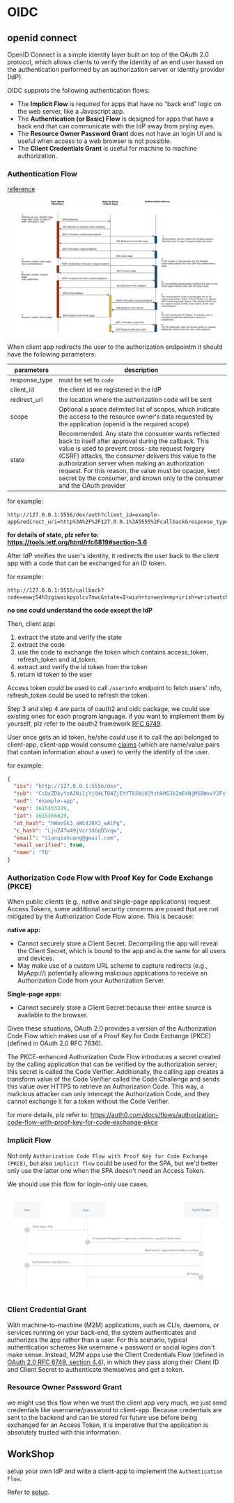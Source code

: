 # OIDC

## openid connect

OpenID Connect is a simple identity layer built on top of the OAuth 2.0 protocol, which allows clients to verify the identity of an end user based on the authentication performed by an authorization server or identity provider (IdP).

OIDC supprots the following authentication flows:
- The **Implicit Flow** is required for apps that have no “back end” logic on the web server, like a Javascript app.
- The **Authentication (or Basic) Flow** is designed for apps that have a back end that can communicate with the IdP away from prying eyes.
- The **Resource Owner Password Grant** does not have an login UI and is useful when access to a web browser is not possible.
- The **Client Credentials Grant** is useful for machine to machine authorization.

### Authentication Flow
[reference](https://docs.axway.com/bundle/APIGateway_762_OAuthUserGuide_allOS_en_HTML5/page/Content/OAuthGuideTopics/OpenidImport/openid_flow.htm)

![workflow](./images/workflow.png)

When client app redirects the user to the authorization endpointm it should have the following parameters:

| parameters | description |
| --- | --- |
| response_type | must be set to `code` |
| client_id | the client id we registered in the IdP |
| redirect_uri | the location where the authorization code will be sent |
| scope | Optional a space delimited list of scopes, which indicate the access to the resource owner's data requested by the application (openid is the required scope) |
| state | Recommended. Any state the consumer wants reflected back to itself after approval during the callback. This value is used to prevent cross-site request forgery (CSRF) attacks, the consumer delivers this value to the authorization server when making an authorization request. For this reason, the value must be opaque, kept secret by the consumer, and known only to the consumer and the OAuth provider |

for example:
```
http://127.0.0.1:5556/dex/auth?client_id=example-app&redirect_uri=http%3A%2F%2F127.0.0.1%3A5555%2Fcallback&response_type=code&scope=openid+profile+email&state=I+wish+to+wash+my+irish+wristwatch
```

**for details of state, plz refer to: https://tools.ietf.org/html/rfc6819#section-3.6**

After IdP verifies the user's identity, it redirects the user back to the client app with a code that can be exchanged for an ID token.

for example:
```
http://127.0.0.1:5555/callback?code=ewwj54h3zgiwaikpyolcv7nwc&state=I+wish+to+wash+my+irish+wristwatch
```

**no one could understand the code except the IdP**

Then, client app:
1. extract the state and verify the state
2. extract the code
3. use the code to exchange the token which contains access_token, refresh_token and id_token.
4. extract and verify the id token from the token
5. return id token to the user

Access token could be used to call `/userinfo` endpoint to fetch users' info, refresh_token could be used to refresh the token.

Step 3 and step 4 are parts of oauth2 and oidc package, we could use existing ones for each program language. if you want to implement them by yourself, plz refer to the oauth2 framework [RFC 6749](https://www.rfc-editor.org/rfc/rfc6749.html).

User once gets an id token, he/she could use it to call the api belonged to client-app, client-app would consume [claims](https://auth0.com/docs/scopes/openid-connect-scopes) (which are name/value pairs that contain information about a user) to verify the identify of the user.

for example:
```json
{
  "iss": "http://127.0.0.1:5556/dex",
  "sub": "CiQxZDkyYzA3Ni1jYjQ4LTQ4ZjEtYTk5Ni03YzhkMGJkZmE4NjMSBWxvY2Fs",
  "aud": "example-app",
  "exp": 1615453229,
  "iat": 1615366829,
  "at_hash": "hWaeSk3_aWCdJ8XJ_wAlPg",
  "c_hash": "LjuZ4Tw49jVcr1dGqQ5vqw",
  "email": "tianqiuhuang@gmail.com",
  "email_verified": true,
  "name": "TQ"
}
```

### Authorization Code Flow with Proof Key for Code Exchange (PKCE)

When public clients (e.g., native and single-page applications) request Access Tokens, some additional security concerns are posed that are not mitigated by the Authorization Code Flow alone. This is because:

**native app:**
- Cannot securely store a Client Secret. Decompiling the app will reveal the Client Secret, which is bound to the app and is the same for all users and devices.
- May make use of a custom URL scheme to capture redirects (e.g., MyApp://) potentially allowing malicious applications to receive an Authorization Code from your Authorization Server.

**Single-page apps:**
- Cannot securely store a Client Secret because their entire source is available to the browser.

Given these situations, OAuth 2.0 provides a version of the Authorization Code Flow which makes use of a Proof Key for Code Exchange (PKCE) (defined in OAuth 2.0 RFC 7636).

The PKCE-enhanced Authorization Code Flow introduces a secret created by the calling application that can be verified by the authorization server; this secret is called the Code Verifier. Additionally, the calling app creates a transform value of the Code Verifier called the Code Challenge and sends this value over HTTPS to retrieve an Authorization Code. This way, a malicious attacker can only intercept the Authorization Code, and they cannot exchange it for a token without the Code Verifier.

for more details, plz refer to: https://auth0.com/docs/flows/authorization-code-flow-with-proof-key-for-code-exchange-pkce

### Implicit Flow

Not only `Authorization Code Flow with Proof Key for Code Exchange (PKCE)`, but also `implicit flow` could be used for the SPA, but we'd better only use the latter one when the SPA doesn't need an Access Token.

We should use this flow for login-only use cases.

![implicit flow](./images/implicit.png)

### Client Credential Grant

With machine-to-machine (M2M) applications, such as CLIs, daemons, or services running on your back-end, the system authenticates and authorizes the app rather than a user. For this scenario, typical authentication schemes like username + password or social logins don't make sense. Instead, M2M apps use the Client Credentials Flow (defined in [OAuth 2.0 RFC 6749, section 4.4](https://tools.ietf.org/html/rfc6749#section-4.4)), in which they pass along their Client ID and Client Secret to authenticate themselves and get a token.

### Resource Owner Password Grant
we might use this flow when we trust the client app very much, we just send credentials like username/password to client-app. Because credentials are sent to the backend and can be stored for future use before being exchanged for an Access Token, it is imperative that the application is absolutely trusted with this information.

## WorkShop

setup your own IdP and write a client-app to implement the `Authentication Flow`.

Refer to [setup](./setup-idp-and-client-app.md).

